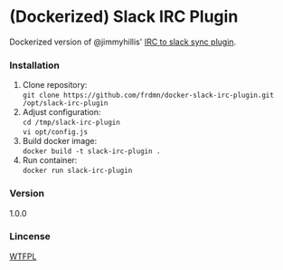 # (Dockerized) Slack IRC Plugin

Dockerized version of @jimmyhillis' [IRC to slack sync plugin](https://github.com/jimmyhillis/slack-irc-plugin).

### Installation

1. Clone repository:  
  `git clone https://github.com/frdmn/docker-slack-irc-plugin.git /opt/slack-irc-plugin`
1. Adjust configuration:  
  `cd /tmp/slack-irc-plugin`  
  `vi opt/config.js`  
1. Build docker image:  
  `docker build -t slack-irc-plugin .`
1. Run container:  
  `docker run slack-irc-plugin`

### Version
1.0.0

### Lincense
[WTFPL](LICENSE)
